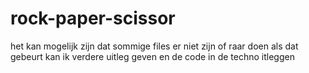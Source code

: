 # rock-paper-scissor

het kan mogelijk zijn dat sommige files er niet zijn of raar doen als dat gebeurt kan ik verdere uitleg geven en de code in de techno itleggen
